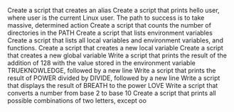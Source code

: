 Create a script that creates an alias
Create a script that prints hello user, where user is the current Linux user.
The path to success is to take massive, determined action
Create a script that counts the number of directories in the PATH
Create a script that lists environment variables
Create a script that lists all local variables and environment variables, and functions.
Create a script that creates a new local variable
Create a script that creates a new global variable
Write a script that prints the result of the addition of 128 with the value stored in the environment variable TRUEKNOWLEDGE, followed by a new line
Write a script that prints the result of POWER divided by DIVIDE, followed by a new line
Write a script that displays the result of BREATH to the power LOVE
Write a script that converts a number from base 2 to base 10
Create a script that prints all possible combinations of two letters, except oo
